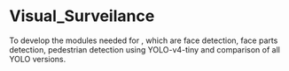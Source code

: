 # Visual_Surveilance
To develop the modules needed for , which are face detection, face parts detection,  pedestrian detection using YOLO-v4-tiny and comparison of all YOLO versions.
